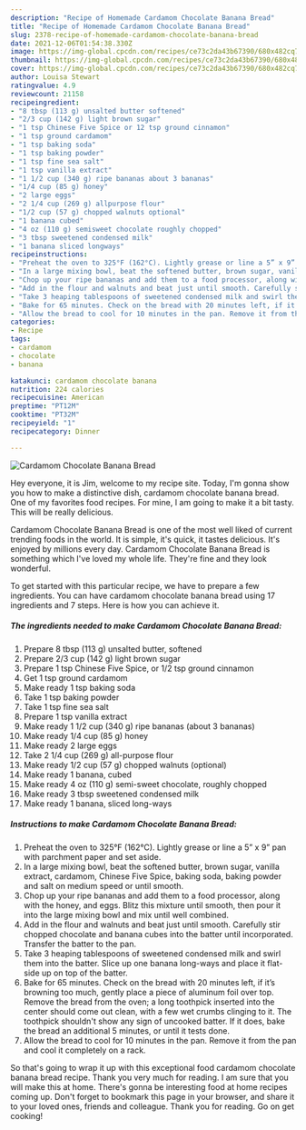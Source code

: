 ```yaml
---
description: "Recipe of Homemade Cardamom Chocolate Banana Bread"
title: "Recipe of Homemade Cardamom Chocolate Banana Bread"
slug: 2378-recipe-of-homemade-cardamom-chocolate-banana-bread
date: 2021-12-06T01:54:38.330Z
image: https://img-global.cpcdn.com/recipes/ce73c2da43b67390/680x482cq70/cardamom-chocolate-banana-bread-recipe-main-photo.jpg
thumbnail: https://img-global.cpcdn.com/recipes/ce73c2da43b67390/680x482cq70/cardamom-chocolate-banana-bread-recipe-main-photo.jpg
cover: https://img-global.cpcdn.com/recipes/ce73c2da43b67390/680x482cq70/cardamom-chocolate-banana-bread-recipe-main-photo.jpg
author: Louisa Stewart
ratingvalue: 4.9
reviewcount: 21158
recipeingredient:
- "8 tbsp (113 g) unsalted butter softened"
- "2/3 cup (142 g) light brown sugar"
- "1 tsp Chinese Five Spice or 12 tsp ground cinnamon"
- "1 tsp ground cardamom"
- "1 tsp baking soda"
- "1 tsp baking powder"
- "1 tsp fine sea salt"
- "1 tsp vanilla extract"
- "1 1/2 cup (340 g) ripe bananas about 3 bananas"
- "1/4 cup (85 g) honey"
- "2 large eggs"
- "2 1/4 cup (269 g) allpurpose flour"
- "1/2 cup (57 g) chopped walnuts optional"
- "1 banana cubed"
- "4 oz (110 g) semisweet chocolate roughly chopped"
- "3 tbsp sweetened condensed milk"
- "1 banana sliced longways"
recipeinstructions:
- "Preheat the oven to 325°F (162°C). Lightly grease or line a 5” x 9” pan with parchment paper and set aside."
- "In a large mixing bowl, beat the softened butter, brown sugar, vanilla extract, cardamom, Chinese Five Spice, baking soda, baking powder and salt on medium speed or until smooth."
- "Chop up your ripe bananas and add them to a food processor, along with the honey, and eggs. Blitz this mixture until smooth, then pour it into the large mixing bowl and mix until well combined."
- "Add in the flour and walnuts and beat just until smooth. Carefully stir chopped chocolate and banana cubes into the batter until incorporated. Transfer the batter to the pan."
- "Take 3 heaping tablespoons of sweetened condensed milk and swirl them into the batter. Slice up one banana long-ways and place it flat-side up on top of the batter."
- "Bake for 65 minutes. Check on the bread with 20 minutes left, if it’s browning too much, gently place a piece of aluminum foil over top. Remove the bread from the oven; a long toothpick inserted into the center should come out clean, with a few wet crumbs clinging to it. The toothpick shouldn&#39;t show any sign of uncooked batter. If it does, bake the bread an additional 5 minutes, or until it tests done."
- "Allow the bread to cool for 10 minutes in the pan. Remove it from the pan and cool it completely on a rack."
categories:
- Recipe
tags:
- cardamom
- chocolate
- banana

katakunci: cardamom chocolate banana 
nutrition: 224 calories
recipecuisine: American
preptime: "PT12M"
cooktime: "PT32M"
recipeyield: "1"
recipecategory: Dinner

---
```



![Cardamom Chocolate Banana Bread](https://img-global.cpcdn.com/recipes/ce73c2da43b67390/680x482cq70/cardamom-chocolate-banana-bread-recipe-main-photo.jpg)

Hey everyone, it is Jim, welcome to my recipe site. Today, I'm gonna show you how to make a distinctive dish, cardamom chocolate banana bread. One of my favorites food recipes. For mine, I am going to make it a bit tasty. This will be really delicious.

Cardamom Chocolate Banana Bread is one of the most well liked of current trending foods in the world. It is simple, it's quick, it tastes delicious. It's enjoyed by millions every day. Cardamom Chocolate Banana Bread is something which I've loved my whole life. They're fine and they look wonderful.




To get started with this particular recipe, we have to prepare a few ingredients. You can have cardamom chocolate banana bread using 17 ingredients and 7 steps. Here is how you can achieve it.

<!--inarticleads1-->

##### The ingredients needed to make Cardamom Chocolate Banana Bread:

1. Prepare 8 tbsp (113 g) unsalted butter, softened
1. Prepare 2/3 cup (142 g) light brown sugar
1. Prepare 1 tsp Chinese Five Spice, or 1/2 tsp ground cinnamon
1. Get 1 tsp ground cardamom
1. Make ready 1 tsp baking soda
1. Take 1 tsp baking powder
1. Take 1 tsp fine sea salt
1. Prepare 1 tsp vanilla extract
1. Make ready 1 1/2 cup (340 g) ripe bananas (about 3 bananas)
1. Make ready 1/4 cup (85 g) honey
1. Make ready 2 large eggs
1. Take 2 1/4 cup (269 g) all-purpose flour
1. Make ready 1/2 cup (57 g) chopped walnuts (optional)
1. Make ready 1 banana, cubed
1. Make ready 4 oz (110 g) semi-sweet chocolate, roughly chopped
1. Make ready 3 tbsp sweetened condensed milk
1. Make ready 1 banana, sliced long-ways




<!--inarticleads2-->

##### Instructions to make Cardamom Chocolate Banana Bread:

1. Preheat the oven to 325°F (162°C). Lightly grease or line a 5” x 9” pan with parchment paper and set aside.
1. In a large mixing bowl, beat the softened butter, brown sugar, vanilla extract, cardamom, Chinese Five Spice, baking soda, baking powder and salt on medium speed or until smooth.
1. Chop up your ripe bananas and add them to a food processor, along with the honey, and eggs. Blitz this mixture until smooth, then pour it into the large mixing bowl and mix until well combined.
1. Add in the flour and walnuts and beat just until smooth. Carefully stir chopped chocolate and banana cubes into the batter until incorporated. Transfer the batter to the pan.
1. Take 3 heaping tablespoons of sweetened condensed milk and swirl them into the batter. Slice up one banana long-ways and place it flat-side up on top of the batter.
1. Bake for 65 minutes. Check on the bread with 20 minutes left, if it’s browning too much, gently place a piece of aluminum foil over top. Remove the bread from the oven; a long toothpick inserted into the center should come out clean, with a few wet crumbs clinging to it. The toothpick shouldn&#39;t show any sign of uncooked batter. If it does, bake the bread an additional 5 minutes, or until it tests done.
1. Allow the bread to cool for 10 minutes in the pan. Remove it from the pan and cool it completely on a rack.




So that's going to wrap it up with this exceptional food cardamom chocolate banana bread recipe. Thank you very much for reading. I am sure that you will make this at home. There's gonna be interesting food at home recipes coming up. Don't forget to bookmark this page in your browser, and share it to your loved ones, friends and colleague. Thank you for reading. Go on get cooking!

